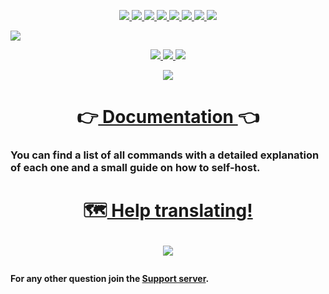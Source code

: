 <p align="center">
  <a href="https://opensource.org/licenses/Apache-2.0"> <!--LICENSE-->
    <img src="https://img.shields.io/github/license/mirko93s/chill?logo=apache&style=for-the-badge">
  </a>
  <a href="https://github.com/mirko93s/Chill/releases"> <!--RELEASES-->
    <img src="https://img.shields.io/github/v/release/mirko93s/chill?color=8a2be2&include_prereleases&style=for-the-badge">
  </a>
  <a href="#"> <!--LANGUAGE-->
    <img src="https://img.shields.io/github/languages/top/mirko93s/chill?logo=javascript&style=for-the-badge">
  </a>
  <a href="https://github.com/discordjs/discord.js/"> <!--DISCORDJS-->
    <img src="https://img.shields.io/github/package-json/dependency-version/mirko93s/chill/discord.js?logo=discord&logoColor=blue&style=for-the-badge">
  </a>
  <a href="#"> <!--BUILD-->
    <img src="https://img.shields.io/appveyor/build/mirko93s/chill?logo=appveyor&style=for-the-badge">
  </a>
  <a href="#"> <!--CODEQUALITY-->
    <img src="https://img.shields.io/codefactor/grade/github/mirko93s/chill/master?logo=codefactor&style=for-the-badge">
  </a>
  <a href="#"> <!--LINES-->
    <img src="https://img.shields.io/tokei/lines/github/mirko93s/chill?style=for-the-badge">
  </a>
  <a href="#"> <!--LASTCOMMIT-->
    <img src="https://img.shields.io/github/last-commit/mirko93s/chill?style=for-the-badge">
  </a>
</p>  
 
<img src="https://i.imgur.com/Ekzr8tX.gif" data-canonical-src="https://i.imgur.com/Ekzr8tX.gif" />

<p align="center">
  <a href="https://discord.gg/2ktWcAb">
    <img src="https://i.imgur.com/d7Eet0y.png">
  </a>
  <a href="https://discord.com/api/oauth2/authorize?client_id=945659412817772575&permissions=8&scope=bot%20applications.commands&response_type=code&redirect_uri=https%3A%2F%2Fdiscord.com%2Finvite%2F2ktWcAb">
    <img src="https://i.imgur.com/OJpg8dD.png">
  </a>
  <a href="https://github.com/mirko93s/Chill/releases">
    <img src="https://i.imgur.com/xN1Y074.png">
  </a>
</p>
<p align="center">
  <a href="https://top.gg/bot/945659412817772575">
    <img src="https://top.gg/api/widget/status/945659412817772575.svg">
  </a>
</p>

<h1 align="center">
  👉<a href="https://docs.chill.ovh/"> Documentation </a>👈
</h1>

### You can find a list of all commands with a detailed explanation of each one and a small guide on how to self-host.

<h1 align="center">
 🗺️<a href="https://translate.chill.ovh/"> Help translating! </a🗺️
</h1>

<a title="Crowdin" target="_blank" href="https://translate.chill.ovh/"><img src="https://badges.crowdin.net/chillbot/localized.svg"></a>

#### For any other question join the [Support server](https://discord.gg/2ktWcAb).  
